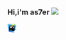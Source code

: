 ### Hi,i'm as7er  <img src="https://media.giphy.com/media/hvRJCLFzcasrR4ia7z/giphy.gif" width="25px">
<img height="20" src="https://github.com/likaia/likaia/blob/main/webstorm.png">

